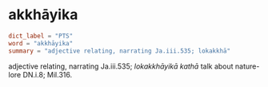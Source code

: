 # akkhāyika

``` toml
dict_label = "PTS"
word = "akkhāyika"
summary = "adjective relating, narrating Ja.iii.535; lokakkhā"
```

adjective relating, narrating Ja.iii.535; *lokakkhāyikā kathā* talk about nature\-lore DN.i.8; Mil.316.


